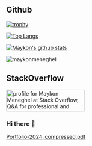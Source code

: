 
## Github

[![trophy](https://github-profile-trophy.vercel.app/?username=maykonmeneghel&rank=SECRET,SSS,SS,S,AAA,AA,A,B)](https://github.com/ryo-ma/github-profile-trophy)

[![Top Langs](https://github-readme-stats.vercel.app/api/top-langs/?username=maykonmeneghel&layout=compact&hide=c%23)](https://github.com/maykonmeneghel)

[![Maykon's github stats](https://github-readme-stats.vercel.app/api?username=maykonmeneghel&show_icons=true)](https://github.com/maykonmeneghel)

<p><img align="center" src="https://github-readme-streak-stats.herokuapp.com/?user=maykonmeneghel&" alt="maykonmeneghel" /></p>

## StackOverflow

<a href="https://stackoverflow.com/users/12460626/maykon-meneghel"><img src="https://stackoverflow.com/users/flair/12460626.png?theme=dark" width="208" height="58" alt="profile for Maykon Meneghel at Stack Overflow, Q&amp;A for professional and enthusiast programmers" title="profile for Maykon Meneghel at Stack Overflow, Q&amp;A for professional and enthusiast programmers"></a>

### Hi there 👋

<!--
**maykonmeneghel/maykonmeneghel** is a ✨ _special_ ✨ repository because its `README.md` (this file) appears on your GitHub profile.

Here are some ideas to get you started:

- 🔭 I’m currently working on ...
- 🌱 I’m currently learning ...
- 👯 I’m looking to collaborate on ...
- 🤔 I’m looking for help with ...
- 💬 Ask me about ...
- 📫 How to reach me: ...
- 😄 Pronouns: ...
- ⚡ Fun fact: ...
-->

[Portfolio-2024_compressed.pdf](https://github.com/maykonmeneghel/maykonmeneghel/files/13810713/Portfolio-2024_compressed.pdf)

